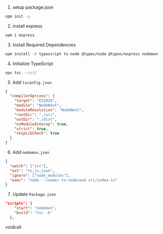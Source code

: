 1. setup package.json
```bash
npm init -y
```

2. install express
```bash
npm i express
```

3. Install Required Dependencies
```bash
npm install -D typescript ts-node @types/node @types/express nodemon
```

4. Initialize TypeScript
```bash
npx tsc --init
```

5. Add `tsconfig.json`
```json
{
  "compilerOptions": {
    "target": "ES2020",
    "module": "NodeNext",
    "moduleResolution": "NodeNext",
    "rootDir": "./src",
    "outDir": "./dist",
    "esModuleInterop": true,
    "strict": true,
    "skipLibCheck": true
  }
}
```

6. Add `nodemon.json`
```json
{
  "watch": ["src"],
  "ext": "ts,js,json",
  "ignore": ["node_modules"],
  "exec": "node --loader ts-node/esm src/index.ts"
}
```

7. Update `Package.json`
```json
"scripts": {
    "start": "nodemon",
    "build": "tsc -b"
  },
```

voidcall